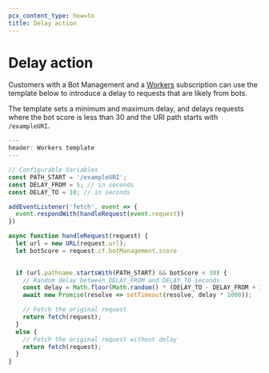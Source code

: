 ```yaml
---
pcx_content_type: how=to
title: Delay action
---
```


# Delay action

Customers with a Bot Management and a [Workers](/workers/) subscription can use the template below to introduce a delay to requests that are likely from bots. 

The template sets a minimum and maximum delay, and delays requests where the bot score is less than 30 and the URI path starts with `/exampleURI`.

```js
---
header: Workers template
---

// Configurable Variables
const PATH_START = '/exampleURI';
const DELAY_FROM = 5; // in seconds
const DELAY_TO = 10; // in seconds

addEventListener('fetch', event => {
  event.respondWith(handleRequest(event.request))
})

async function handleRequest(request) {
  let url = new URL(request.url);
  let botScore = request.cf.botManagement.score

  
  if (url.pathname.startsWith(PATH_START) && botScore < 30) { 
    // Random delay between DELAY_FROM and DELAY_TO seconds
    const delay = Math.floor(Math.random() * (DELAY_TO - DELAY_FROM + 1)) + DELAY_FROM;
    await new Promise(resolve => setTimeout(resolve, delay * 1000));

    // Fetch the original request
    return fetch(request);
  }
  else {
    // Fetch the original request without delay
    return fetch(request);
  }
}
```